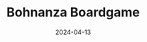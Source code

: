 ---
layout: post
title: "Bohnanza Boardgame"
date: 2024-04-13
category: project
redirect: https://gitlab.ethz.ch/ndickenmann/mr.beans-bohnanza
details:
  - "This is the first implementation for the  <a href='https://en.wikipedia.org/wiki/Bohnanza'>Bohnanza card game</a>."  
     
  - "• Set the requirement elicitation and the software design requirements for a newly implemented card game." 
  - "• Designed and Implemented frontend using the WxWidgets framework in C++"
  - "• Conceived a scheme to allow for interplayer trading of cards"
  - "• Debuged and maintained project using Git"
featured: true
---